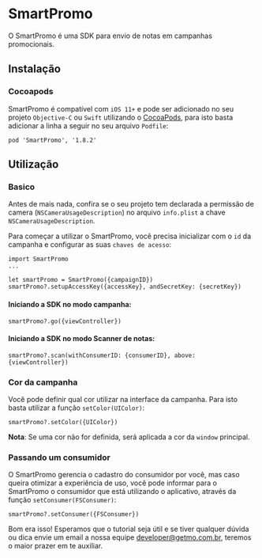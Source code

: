 # SmartPromo
O SmartPromo é uma SDK para envio de notas em campanhas promocionais.

## Instalação
### Cocoapods
SmartPromo é compatível com `iOS 11+` e pode ser adicionado no seu projeto `Objective-C` ou `Swift` utilizando o  [CocoaPods](https://cocoapods.org), para isto basta adicionar a linha a seguir no seu arquivo `Podfile`:

    pod 'SmartPromo', '1.8.2'

## Utilização
### Basico
Antes de mais nada, confira se o seu projeto tem declarada a permissão de camera (`NSCameraUsageDescription`) no arquivo `info.plist` a chave `NSCameraUsageDescription`.


Para começar a utilizar o SmartPromo, você precisa inicializar com o `id` da campanha e configurar as suas `chaves de acesso`:

    import SmartPromo
    ...

    let smartPromo = SmartPromo({campaignID})
    smartPromo?.setupAccessKey({accessKey}, andSecretKey: {secretKey})
    
#### Iniciando a SDK no modo campanha:
    smartPromo?.go({viewController})
    
#### Iniciando a SDK no modo Scanner de notas:
    smartPromo?.scan(withConsumerID: {consumerID}, above: {viewController})
    
    
### Cor da campanha
Você pode definir qual cor utilizar na interface da campanha. Para isto basta utilizar a função `setColor(UIColor)`:

    smartPromo?.setColor({UIColor})
    
**Nota**: Se uma cor não for definida, será aplicada a cor da `window` principal.
  
### Passando um consumidor
O SmartPromo gerencia o cadastro do consumidor por você, mas caso queira otimizar a experiência de uso, você pode informar para o SmartPromo o consumidor que está utilizando o aplicativo, através da função `setConsumer(FSConsumer)`: 

    smartPromo?.setConsumer({FSConsumer})
  
Bom era isso! Esperamos que o tutorial seja útil e se tiver qualquer dúvida ou dica envie um email a nossa equipe developer@getmo.com.br, teremos o maior prazer em te auxiliar.
